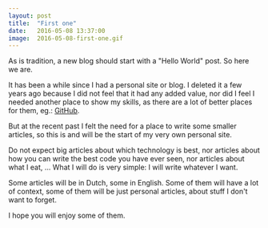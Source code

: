 ```yaml
---
layout: post
title:  "First one"
date:   2016-05-08 13:37:00
image:  2016-05-08-first-one.gif
---
```

As is tradition, a new blog should start with a "Hello World" post. So here we are.

It has been a while since I had a personal site or blog. I deleted it a few years ago because I did not feel that it had
any added value, nor did I feel I needed another place to show my skills, as there are a lot of better places for them, 
eg.: [GitHub](https://github.com/tijsverkoyen).

But at the recent past I felt the need for a place to write some smaller articles, so this is and will be the start of
my very own personal site.

Do not expect big articles about which technology is best, nor articles about how you can write the best code you
have ever seen, nor articles about what I eat, ... What I will do is very simple: I will write whatever I want.

Some articles will be in Dutch, some in English. Some of them will have a lot of context, some of them will be just
personal articles, about stuff I don't want to forget.

I hope you will enjoy some of them.
